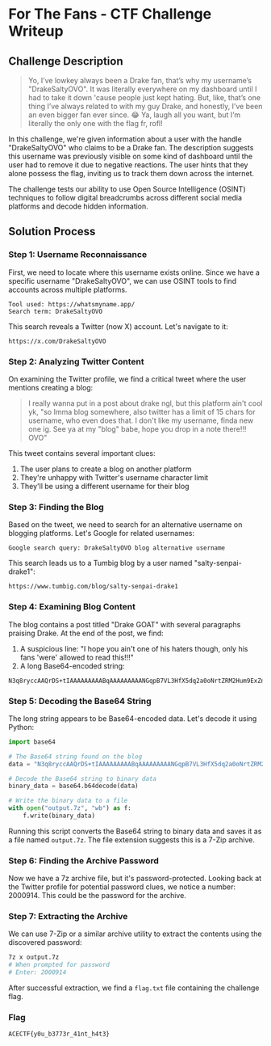 # For The Fans - CTF Challenge Writeup

## Challenge Description
>Yo, I’ve lowkey always been a Drake fan, that’s why my username’s "DrakeSaltyOVO". It was literally everywhere on my dashboard until I had to take it down 'cause people just kept hating. But, like, that’s one thing I’ve always related to with my guy Drake, and honestly, I’ve been an even bigger fan ever since. 😂 Ya, laugh all you want, but I’m literally the only one with the flag fr, rofl!

In this challenge, we're given information about a user with the handle "DrakeSaltyOVO" who claims to be a Drake fan. The description suggests this username was previously visible on some kind of dashboard until the user had to remove it due to negative reactions. The user hints that they alone possess the flag, inviting us to track them down across the internet.

The challenge tests our ability to use Open Source Intelligence (OSINT) techniques to follow digital breadcrumbs across different social media platforms and decode hidden information.

## Solution Process

### Step 1: Username Reconnaissance
First, we need to locate where this username exists online. Since we have a specific username "DrakeSaltyOVO", we can use OSINT tools to find accounts across multiple platforms.

```
Tool used: https://whatsmyname.app/
Search term: DrakeSaltyOVO
```

This search reveals a Twitter (now X) account. Let's navigate to it:

```
https://x.com/DrakeSaltyOVO
```

### Step 2: Analyzing Twitter Content
On examining the Twitter profile, we find a critical tweet where the user mentions creating a blog:

> I really wanna put in a post about drake ngl, but this platform ain't cool yk, "so Imma blog somewhere, also twitter has a limit of 15 chars for username, who even does that. I don't like my username, finda new one ig. See ya at my "blog" babe, hope you drop in a note there!!! OVO"

This tweet contains several important clues:
1. The user plans to create a blog on another platform
2. They're unhappy with Twitter's username character limit
3. They'll be using a different username for their blog

### Step 3: Finding the Blog
Based on the tweet, we need to search for an alternative username on blogging platforms. Let's Google for related usernames:

```
Google search query: DrakeSaltyOVO blog alternative username
```

This search leads us to a Tumbig blog by a user named "salty-senpai-drake1":

```
https://www.tumbig.com/blog/salty-senpai-drake1
```

### Step 4: Examining Blog Content
The blog contains a post titled "Drake GOAT" with several paragraphs praising Drake. At the end of the post, we find:

1. A suspicious line: "I hope you ain't one of his haters though, only his fans 'were' allowed to read this!!!"
2. A long Base64-encoded string:

```
N3q8ryccAAQrDS+tIAAAAAAAAABqAAAAAAAAANGqpB7VL3HfX5dq2a0oNrtZRM2Hum9ExZnUSpeMMG2rzSg6lQEEBgABCSAABwsBAAIkBvEHARJTD3GIJuGJqEfIwbSE/71QeN8hIQEAAQAMIBwACAoBra6o3QAABQEZAQAREwBmAGwAYQBnAC4AdAB4AHQAAAAZABQKAQCfS+NlYELbARUGAQAgAAAAAAA=
```

### Step 5: Decoding the Base64 String
The long string appears to be Base64-encoded data. Let's decode it using Python:

```python
import base64

# The Base64 string found on the blog
data = "N3q8ryccAAQrDS+tIAAAAAAAAABqAAAAAAAAANGqpB7VL3HfX5dq2a0oNrtZRM2Hum9ExZnUSpeMMG2rzSg6lQEEBgABCSAABwsBAAIkBvEHARJTD3GIJuGJqEfIwbSE/71QeN8hIQEAAQAMIBwACAoBra6o3QAABQEZAQAREwBmAGwAYQBnAC4AdAB4AHQAAAAZABQKAQCfS+NlYELbARUGAQAgAAAAAAA="

# Decode the Base64 string to binary data
binary_data = base64.b64decode(data)

# Write the binary data to a file
with open("output.7z", "wb") as f:
    f.write(binary_data)
```

Running this script converts the Base64 string to binary data and saves it as a file named `output.7z`. The file extension suggests this is a 7-Zip archive.

### Step 6: Finding the Archive Password
Now we have a 7z archive file, but it's password-protected. Looking back at the Twitter profile for potential password clues, we notice a number: 2000914. This could be the password for the archive.

### Step 7: Extracting the Archive
We can use 7-Zip or a similar archive utility to extract the contents using the discovered password:

```bash
7z x output.7z
# When prompted for password
# Enter: 2000914
```

After successful extraction, we find a `flag.txt` file containing the challenge flag.

### Flag
```
ACECTF{y0u_b3773r_41nt_h4t3}
```
